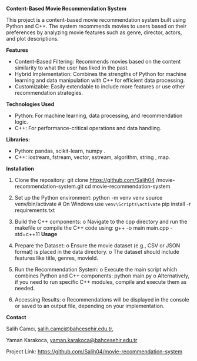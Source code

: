 **Content-Based Movie Recommendation System**

This project is a content-based movie recommendation system built using Python and C++. The system recommends movies to users based on their preferences by analyzing movie features such as genre, director, actors, and plot descriptions.

**Features**
- Content-Based Filtering: Recommends movies based on the content similarity to what the user has liked in the past.
- Hybrid Implementation: Combines the strengths of Python for machine learning and data manipulation with C++ for efficient data processing.
- Customizable: Easily extendable to include more features or use other recommendation strategies.

**Technologies Used**
- Python: For machine learning, data processing, and recommendation logic.
- C++: For performance-critical operations and data handling.

**Libraries:**
- Python: pandas, scikit-learn, numpy .  
- C++: iostream, fstream, vector, sstream, algorithm, string , map.

**Installation**
1.	 Clone the repository:
   git clone https://github.com/Salih04 /movie-recommendation-system.git
   cd movie-recommendation-system

2.	Set up the Python environment:
python -m venv venv
source venv/bin/activate  # On Windows use `venv\Scripts\activate`
pip install -r requirements.txt

3.	Build the C++ components:
o	Navigate to the cpp directory and run the makefile or compile the C++ code using:
 	                    g++ -o main main.cpp -std=c++11
**Usage**
1.	Prepare the Dataset:
o	Ensure the movie dataset (e.g., CSV or JSON format) is placed in the data directory.
o	The dataset should include features like title, genres, movieId.
2.	Run the Recommendation System:
o	Execute the main script which combines Python and C++ components:
    python main.py
o	Alternatively, if you need to run specific C++ modules, compile and execute them as needed.
3.	Accessing Results:
o	Recommendations will be displayed in the console or saved to an output file, depending on your implementation.

**Contact**

Salih Camcı, salih.camci@bahcesehir.edu.tr, 

Yaman Karakoca, yaman.karakoca@bahcesehir.edu.tr

Project Link: https://github.com/Salih04/movie-recommendation-system


